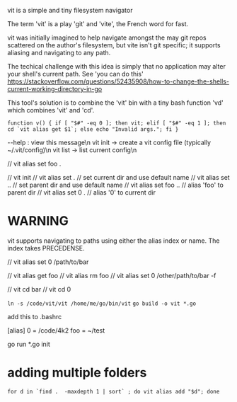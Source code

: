 vit is a simple and tiny filesystem navigator

The term 'vit' is a play 'git' and 'vite', the French word for fast.

vit was initially imagined to help navigate amongst the may git repos scattered on the author's filesystem, but vite isn't git specific; it supports aliasing and navigating to any path.

The techical challenge with this idea is simply that no application may alter your shell's current path.
See 'you can do this' https://stackoverflow.com/questions/52435908/how-to-change-the-shells-current-working-directory-in-go

This tool's solution is to combine the 'vit' bin with a tiny bash function 'vd' which combines 'vit' and 'cd'.

```
function v() { if [ "$#" -eq 0 ]; then vit; elif [ "$#" -eq 1 ]; then cd `vit alias get $1`; else echo "Invalid args."; fi }

```

--help : view this message\n
vit init -> create a vit config file (typically ~/.vit/config)\n
vit list -> list current config\n

// vit alias set foo .

// vit init
// vit alias set . // set current dir and use default name
// vit alias set .. // set parent dir and use default name
// vit alias set foo .. // alias 'foo' to parent dir
// vit alias set 0 . // alias '0' to current dir

# WARNING

vit supports navigating to paths using either the alias index or name. The index takes PRECEDENSE.

// vit alias set 0 /path/to/bar

// vit alias get foo
// vit alias rm foo
// vit alias set 0 /other/path/to/bar -f

// vit cd bar
// vit cd 0

`ln -s /code/vit/vit /home/me/go/bin/vit`
`go build -o vit *.go`

add this to .bashrc

[alias]
0 = /code/4k2
foo = ~/test

go run \*.go init

# adding multiple folders
```
for d in `find .  -maxdepth 1 | sort` ; do vit alias add "$d"; done
```